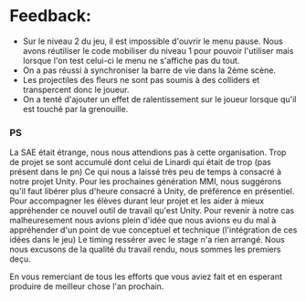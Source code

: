 ﻿# Feedback:

* Sur le niveau 2 du jeu, il est impossible d'ouvrir le menu pause. Nous avons réutiliser le code mobiliser du 
niveau 1 pour pouvoir l'utiliser mais lorsque l'on test celui-ci le menu ne s'affiche pas du tout.
* On a pas réussi à synchroniser la barre de vie dans la 2ème scène.
* Les projectiles des fleurs ne sont pas soumis à des colliders et transpercent donc le joueur.
* On a tenté d'ajouter un effet de ralentissement sur le joueur lorsque qu'il est touché par la grenouille.

### PS

La SAE était étrange, nous nous attendions pas à cette organisation. Trop de projet se sont accumulé dont celui 
de Linardi qui était de trop (pas présent dans le pn) Ce qui nous a laissé très peu de temps à consacré à notre projet Unity.
Pour les prochaines génération MMI, nous suggérons qu'il faut libérer plus d'heure consacré à Unity, de préférence en
présentiel. Pour accompagner les élèves durant leur projet et les aider à mieux appréhender ce nouvel outil de travail qu'est Unity.
Pour revenir à notre cas malheuresement nous avions plein d'idée que nous avions eu du mal à appréhender d'un point de vue conceptuel
et technique (l'intégration de ces idées dans le jeu) Le timing ressérer avec le stage n'a rien arrangé. Nous nous excusons
de la qualité du travail rendu, nous sommes les premiers deçu.

En vous remerciant de tous les efforts que vous aviez fait et en esperant produire de meilleur chose l'an prochain.